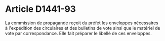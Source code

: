 # Article D1441-93

  
La commission de propagande reçoit du préfet les enveloppes nécessaires à l'expédition des circulaires et des bulletins de vote ainsi que le matériel de vote par correspondance. Elle fait préparer le libellé de ces enveloppes.